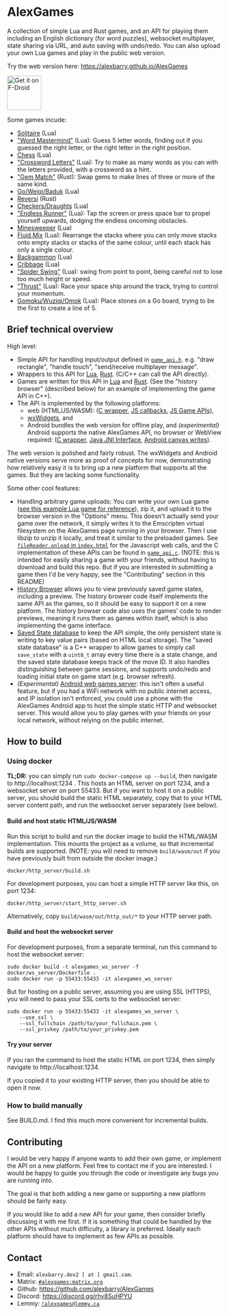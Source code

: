 # AlexGames

A collection of simple Lua and Rust games, and an API for playing them including an English dictionary (for word puzzles), websocket multiplayer, state sharing via URL, and auto saving with undo/redo. You can also upload your own Lua games and play in the public web version.

Try the web version here: https://alexbarry.github.io/AlexGames

[<img src="https://fdroid.gitlab.io/artwork/badge/get-it-on.png"
     alt="Get it on F-Droid"
     height="80">](https://f-droid.org/packages/net.alexbarry.alexgames/)

Some games incude:
* [Solitaire](src/lua_scripts/games/solitaire) (Lua)
* ["Word Mastermind"](src/lua_scripts/games/word_mastermind) (Lua): Guess 5 letter words, finding out if you guessed the right letter, or the right letter in the right position.
* [Chess](src/lua_scripts/games/chess) (Lua)
* ["Crossword Letters"](src/lua_scripts/games/crossword_letters) (Lua): Try to make as many words as you can with the letters provided, with a crossword as a hint.
* ["Gem Match"](src/rust_games/gem_match) (Rust): Swap gems to make lines of three or more of the same kind.
* [Go/Weiqi/Baduk](src/lua_scripts/games/go) (Lua)
* [Reversi](src/rust_games/reversi) (Rust)
* [Checkers/Draughts](src/lua_scripts/games/checkers) (Lua)
* ["Endless Runner"](src/lua_scripts/games/endless_runner) (Lua): Tap the screen or press space bar to propel yourself upwards, dodging the endless oncoming obstacles.
* [Minesweeper](src/lua_scripts/games/minesweeper) (Lua)
* [Fluid Mix](src/lua_scripts/games/fluid_mix) (Lua): Rearrange the stacks where you can only move stacks onto empty stacks or stacks of the same colour, until each stack has only a single colour.
* [Backgammon](src/lua_scripts/games/backgammon) (Lua)
* [Cribbage](src/lua_scripts/games/crib) (Lua)
* ["Spider Swing"](src/lua_scripts/games/spider_swing) (Lua): swing from point to point, being careful not to lose too much height or speed.
* ["Thrust"](src/lua_scripts/games/thrust) (Lua): Race your space ship around the track, trying to control your momentum.
* [Gomoku/Wuziqi/Omok](src/lua_scripts/games/go) (Lua): Place stones on a Go board, trying to be the first to create a line of 5.


## Brief technical overview

High level:
* Simple API for handling input/output defined in [`game_api.h`](src/game_api/game_api.h). e.g. "draw rectangle", "handle touch", "send/receive multiplayer message".
* Wrappers to this API for [Lua](src/lua_api/lua_api.c), [Rust](src/rust_games/rust_game_api.rs). (C/C++ can call the API directly).
* Games are written for this API in [Lua](src/lua_scripts/games) and [Rust](src/rust_games). (See the "history browser" (described below) for an example of implementing the game API in C++).
* The API is implemented by the following platforms:
    * web (HTML/JS/WASM): ([C wrapper](src/emscripten/emscripten_api.c), [JS callbacks](src/html/js/alexgames_wasm_api.js), [JS Game APIs](src/html/js/alexgames_wasm_wrapper.js)),
    * [wxWidgets](src/ui_wxWidgets/wx_main.cpp), and
    * Android bundles the web version for offline play, and _(experimental)_ Android supports the native AlexGames API, no browser or WebView required: ([C wrapper](src/android/app/src/main/cpp/alex_games_android_jni.cpp), [Java JNI Interface](src/android/app/src/main/java/net/alexbarry/alexgames/AlexGamesJni.java), [Android canvas writes](src/android/app/src/main/java/net/alexbarry/alexgames/graphics/AlexGamesCanvas.java)).

The web version is polished and fairly robust. The wxWidgets and Android native versions serve more as proof of concepts for now, demonstrating how relatively easy it is to bring up a new platform that supports all the games. But they are lacking some functionality.

Some other cool features:
* Handling arbitrary game uploads: You can write your own Lua game ([see this example Lua game for reference](src/lua_scripts/games/api_demo)), zip it, and upload it to the browser version in the "Options" menu. This doesn't actually send your game over the network, it simply writes it to the Emscripten virtual filesystem on the AlexGames page running in your browser. Then I use libzip to unzip it locally, and treat it similar to the preloaded games. See [`fileReader.onload` in `index.html`](src/html/index.html) for the Javascript web calls, and the C implementation of these APIs can be found in [`game_api.c`](https://github.com/alexbarry/AlexGames/blob/main/src/game_api/game_api.c). (NOTE: this is intended for easily sharing a game with your friends, without having to download and build this repo. But if you are interested in submitting a game then I'd be very happy, see the "Contributing" section in this README)
* [History Browser](src/cpp_libs/history_browse_ui/history_browse_ui.cpp) allows you to view previously saved game states, including a preview. The history browser code itself implements the same API as the games, so it should be easy to support it on a new platform. The history browser code also uses the games' code to render previews, meaning it runs them as games within itself, which is also implementing the game interface.
* [Saved State database](src/cpp_libs/saved_state_db) to keep the API simple, the only persistent state is writing to key value pairs (based on HTML local storage). The "saved state database" is a C++ wrapper to allow games to simply call `save_state` with a `uint8_t` array  every time there is a state change, and the saved state database keeps track of the move ID. It also handles distinguishing between game sessions, and supports undo/redo and loading initial state on game start (e.g. browser refresh).
* _(Experimental)_ [Android web games server](src/android/app/src/main/java/net/alexbarry/alexgames/server): this isn't often a useful feature, but if you had a WiFi network with no public internet access, and IP isolation isn't enforced, you could use a phone with the AlexGames Android app to host the simple static HTTP and websocket server. This would allow you to play games with your friends on your local network, without relying on the public internet.

## How to build

### Using docker

**TL;DR:** you can simply run `sudo docker-compose up --build`, then navigate to http://localhost:1234 . This hosts an HTML server on port 1234, and a websocket server on port 55433. But if you want to host it on a public server, you should build the static HTML separately, copy that to your HTML server content path, and run the websocket server separately (see below).

#### Build and host static HTML/JS/WASM

Run this script to build and run the docker image to build the HTML/WASM implementation. This mounts the project as a volume, so that incremental builds are supported. (NOTE: you will need to remove `build/wasm/out` if you have previously built from outside the docker image.)

```
docker/http_server/build.sh
```

For development purposes, you can host a simple HTTP server like this, on port 1234:
```
docker/http_server/start_http_server.sh
```

Alternatively, copy `build/wasm/out/http_out/*` to your HTTP server path.

#### Build and host the websocket server

For development purposes, from a separate terminal, run this command to host the websocket server:
```
sudo docker build -t alexgames_ws_server -f docker/ws_server/Dockerfile .
sudo docker run -p 55433:55433 -it alexgames_ws_server
```

But for hosting on a public server, assuming you are using SSL (HTTPS), you will need to pass your SSL certs to the websocket server:

```
sudo docker run -p 55433:55433 -it alexgames_ws_server \
	--use_ssl \
	--ssl_fullchain /path/to/your_fullchain.pem \
	--ssl_privkey /path/to/your_privkey.pem
```

#### Try your server

If you ran the command to host the static HTML on port 1234, then simply navigate to http://localhost:1234.

If you copied it to your existing HTTP server, then you should be able to open it now.

### How to build manually

See BUILD.md. I find this much more convenient for incremental builds.

## Contributing

I would be very happy if anyone wants to add their own game, or implement the API on a new platform. Feel free to contact me if you are interested. I would be happy to guide you through the code or investigate any bugs you are running into.

The goal is that both adding a new game or supporting a new platform should be fairly easy.

If you would like to add a new API for your game, then consider briefly discussing it with me first. If it is something that could be handled by the other APIs without much difficulty, a library is preferred. Ideally each platform should have to implement as few APIs as possible.

## Contact

* Email: `alexbarry.dev2 [ at ] gmail.com`.
* Matrix: [`#alexgames:matrix.org`](https://matrix.to/#/#alexgames:matrix.org)
* Github: https://github.com/alexbarry/AlexGames
* Discord: https://discord.gg/rhy8SuHPYU
* Lemmy: [`!alexgames@lemmy.ca`](https://lemmyverse.link/c/alexgames@lemmy.ca)
